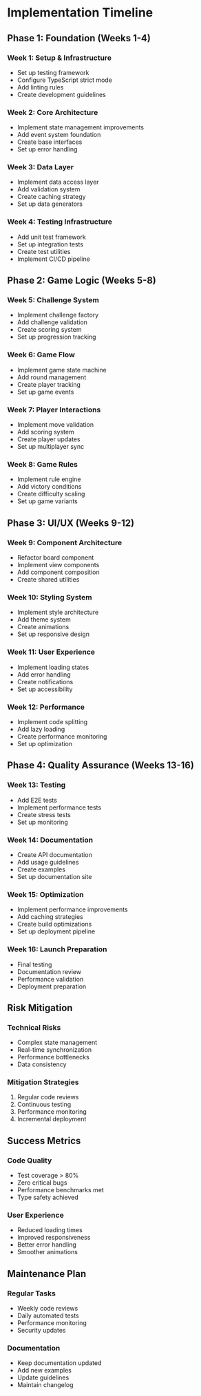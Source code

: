 # Implementation Timeline

## Phase 1: Foundation (Weeks 1-4)

### Week 1: Setup & Infrastructure

- Set up testing framework
- Configure TypeScript strict mode
- Add linting rules
- Create development guidelines

### Week 2: Core Architecture

- Implement state management improvements
- Add event system foundation
- Create base interfaces
- Set up error handling

### Week 3: Data Layer

- Implement data access layer
- Add validation system
- Create caching strategy
- Set up data generators

### Week 4: Testing Infrastructure

- Add unit test framework
- Set up integration tests
- Create test utilities
- Implement CI/CD pipeline

## Phase 2: Game Logic (Weeks 5-8)

### Week 5: Challenge System

- Implement challenge factory
- Add challenge validation
- Create scoring system
- Set up progression tracking

### Week 6: Game Flow

- Implement game state machine
- Add round management
- Create player tracking
- Set up game events

### Week 7: Player Interactions

- Implement move validation
- Add scoring system
- Create player updates
- Set up multiplayer sync

### Week 8: Game Rules

- Implement rule engine
- Add victory conditions
- Create difficulty scaling
- Set up game variants

## Phase 3: UI/UX (Weeks 9-12)

### Week 9: Component Architecture

- Refactor board component
- Implement view components
- Add component composition
- Create shared utilities

### Week 10: Styling System

- Implement style architecture
- Add theme system
- Create animations
- Set up responsive design

### Week 11: User Experience

- Implement loading states
- Add error handling
- Create notifications
- Set up accessibility

### Week 12: Performance

- Implement code splitting
- Add lazy loading
- Create performance monitoring
- Set up optimization

## Phase 4: Quality Assurance (Weeks 13-16)

### Week 13: Testing

- Add E2E tests
- Implement performance tests
- Create stress tests
- Set up monitoring

### Week 14: Documentation

- Create API documentation
- Add usage guidelines
- Create examples
- Set up documentation site

### Week 15: Optimization

- Implement performance improvements
- Add caching strategies
- Create build optimizations
- Set up deployment pipeline

### Week 16: Launch Preparation

- Final testing
- Documentation review
- Performance validation
- Deployment preparation

## Risk Mitigation

### Technical Risks

- Complex state management
- Real-time synchronization
- Performance bottlenecks
- Data consistency

### Mitigation Strategies

1. Regular code reviews
2. Continuous testing
3. Performance monitoring
4. Incremental deployment

## Success Metrics

### Code Quality

- Test coverage > 80%
- Zero critical bugs
- Performance benchmarks met
- Type safety achieved

### User Experience

- Reduced loading times
- Improved responsiveness
- Better error handling
- Smoother animations

## Maintenance Plan

### Regular Tasks

- Weekly code reviews
- Daily automated tests
- Performance monitoring
- Security updates

### Documentation

- Keep documentation updated
- Add new examples
- Update guidelines
- Maintain changelog
